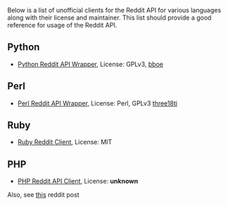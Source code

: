 Below is a list of unofficial clients for the Reddit API for various languages along with their license and maintainer. This list should provide a good reference for usage of the Reddit API.

## Python
* [Python Reddit API Wrapper](https://github.com/mellort/reddit_api), License: GPLv3, [bboe](http://www.reddit.com/user/bboe)

## Perl
* [Perl Reddit API Wrapper](https://github.com/three18ti/Reddit.pm), License: Perl, GPLv3 [three18ti](http://www.reddit.com/user/three18ti)

## Ruby
* [Ruby Reddit Client](https://github.com/jamescook/RubyRedditAPI), License: MIT

## PHP
* [PHP Reddit API Client](https://github.com/henry-smith/Reddit-API-Client), License: __unknown__

Also, see [this](http://www.reddit.com/r/redditdev/comments/nd521/list_of_existing_reddit_api_wrappers/) reddit post